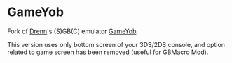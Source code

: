 # GameYob

Fork of [Drenn](https://github.com/Drenn1/)'s (S)GB(C) emulator [GameYob](https://github.com/Drenn1/GameYob/).

This version uses only bottom screen of your 3DS/2DS console, and option related to game screen has been removed (useful for GBMacro Mod).
